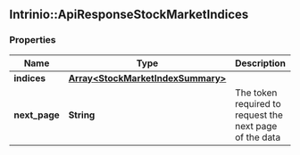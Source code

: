 ## Intrinio::ApiResponseStockMarketIndices

### Properties
Name | Type | Description | Notes
------------ | ------------- | ------------- | -------------
**indices** | [**Array&lt;StockMarketIndexSummary&gt;**](StockMarketIndexSummary.md) |  | [optional] 
**next_page** | **String** | The token required to request the next page of the data | [optional] 


